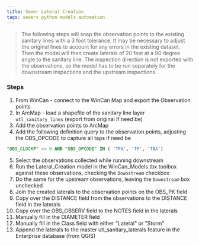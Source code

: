 ```yaml
---
title: Sewer Lateral Creation
tags: sewers python models automation
---
```


>The following steps will snap the observation points to the existing sanitary lines with a 3 foot tolerance. It may be necessary to adjust the original lines to account for any errors in the existing dataset. Then the model will then create laterals of 20 feet at a 90 degree angle to the sanitary line. The inspection direction is not exported with the observations, so the model has to be run separately for the downstream inspections and the upstream inspections.

### Steps

1. From WinCan - connect to the WinCan Map and export the Observation points
2. In ArcMap - load a shapefile of the sanitary line layer ``utl_sanitary_lines`` (export from original if need be)
3. Add the observation points to ArcMap
4. Add the following definition query to the observation points, adjusting the OBS_OPCODE to capture all taps if need be
```sql
"OBS_CLOCKP" <> 0 AND "OBS_OPCODE" IN ( 'TFA', 'TF', 'TBA')
```
5. Select the observations collected while running downstream
6. Run the Lateral_Creation model in the WinCan_Models.tbx toolbox against these observations, checking the ``Downstream`` checkbox
7. Do the same for the upstream observations, leaving the ``Downstream`` box unchecked
8. Join the created laterals to the observation points on the OBS_PK field
9. Copy over the DISTANCE field from the observations to the DISTANCE field in the laterals
10. Copy over the OBS_OBSERV field to the NOTES field in the laterals
11. Manually fill in the DIAMETER field
12. Manually fill in the Class field with either "Lateral" or "Storm"
13. Append the laterals to the master utl_sanitary_laterals feature in the Enterprise database (from QGIS)